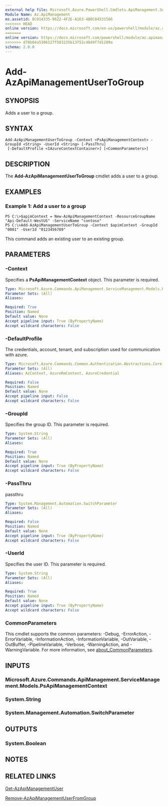 ```yaml
---
external help file: Microsoft.Azure.PowerShell.Cmdlets.ApiManagement.ServiceManagement.dll-Help.xml
Module Name: Az.ApiManagement
ms.assetid: 8C014335-9622-4F2E-A163-4B0C84531506
<<<<<<< HEAD
online version: https://docs.microsoft.com/en-us/powershell/module/az.apimanagement/add-azapimanagementusertogroup
=======
online version: https://docs.microsoft.com/powershell/module/az.apimanagement/add-azapimanagementusertogroup
>>>>>>> d78b04a5306127f583235b13752c48d4f7d1289a
schema: 2.0.0
---
```


# Add-AzApiManagementUserToGroup

## SYNOPSIS
Adds a user to a group.

## SYNTAX

```
Add-AzApiManagementUserToGroup -Context <PsApiManagementContext> -GroupId <String> -UserId <String> [-PassThru]
 [-DefaultProfile <IAzureContextContainer>] [<CommonParameters>]
```

## DESCRIPTION
The **Add-AzApiManagementUserToGroup** cmdlet adds a user to a group.

## EXAMPLES

### Example 1: Add a user to a group
```
PS C:\>$apimContext = New-AzApiManagementContext -ResourceGroupName "Api-Default-WestUS" -ServiceName "contoso"
PS C:\>Add-AzApiManagementUserToGroup -Context $apimContext -GroupId "0001" -UserId "0123456789"
```

This command adds an existing user to an existing group.

## PARAMETERS

### -Context
Specifies a **PsApiManagementContext** object.
This parameter is required.

```yaml
Type: Microsoft.Azure.Commands.ApiManagement.ServiceManagement.Models.PsApiManagementContext
Parameter Sets: (All)
Aliases:

Required: True
Position: Named
Default value: None
Accept pipeline input: True (ByPropertyName)
Accept wildcard characters: False
```

### -DefaultProfile
The credentials, account, tenant, and subscription used for communication with azure.

```yaml
Type: Microsoft.Azure.Commands.Common.Authentication.Abstractions.Core.IAzureContextContainer
Parameter Sets: (All)
Aliases: AzContext, AzureRmContext, AzureCredential

Required: False
Position: Named
Default value: None
Accept pipeline input: False
Accept wildcard characters: False
```

### -GroupId
Specifies the group ID.
This parameter is required.

```yaml
Type: System.String
Parameter Sets: (All)
Aliases:

Required: True
Position: Named
Default value: None
Accept pipeline input: True (ByPropertyName)
Accept wildcard characters: False
```

### -PassThru
passthru

```yaml
Type: System.Management.Automation.SwitchParameter
Parameter Sets: (All)
Aliases:

Required: False
Position: Named
Default value: None
Accept pipeline input: True (ByPropertyName)
Accept wildcard characters: False
```

### -UserId
Specifies the user ID.
This parameter is required.

```yaml
Type: System.String
Parameter Sets: (All)
Aliases:

Required: True
Position: Named
Default value: None
Accept pipeline input: True (ByPropertyName)
Accept wildcard characters: False
```

### CommonParameters
This cmdlet supports the common parameters: -Debug, -ErrorAction, -ErrorVariable, -InformationAction, -InformationVariable, -OutVariable, -OutBuffer, -PipelineVariable, -Verbose, -WarningAction, and -WarningVariable. For more information, see [about_CommonParameters](http://go.microsoft.com/fwlink/?LinkID=113216).

## INPUTS

### Microsoft.Azure.Commands.ApiManagement.ServiceManagement.Models.PsApiManagementContext

### System.String

### System.Management.Automation.SwitchParameter

## OUTPUTS

### System.Boolean

## NOTES

## RELATED LINKS

[Get-AzApiManagementUser](./Get-AzApiManagementUser.md)

[Remove-AzApiManagementUserFromGroup](./Remove-AzApiManagementUserFromGroup.md)


